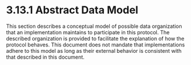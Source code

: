 <html dir="LTR" xmlns:mshelp="http://msdn.microsoft.com/mshelp" xmlns:ddue="http://ddue.schemas.microsoft.com/authoring/2003/5" xmlns:xlink="http://www.w3.org/1999/xlink" xmlns:tool="http://www.microsoft.com/tooltip">
 <body>
 <div id="header">
 <h1 class="heading">3.13.1 Abstract Data Model</h1>
 </div>
 <div id="mainSection">
 <div id="mainBody">
 <div id="allHistory" class="saveHistory"></div>
 <div id="sectionSection0" class="section" name="collapseableSection">
 

<p>This section describes a conceptual model of possible data
organization that an implementation maintains to participate in this protocol.
The described organization is provided to facilitate the explanation of how the
protocol behaves. This document does not mandate that implementations adhere to
this model as long as their external behavior is consistent with that described
in this document.</p>


 </div>
 </div>
 </div>
 </body>
</html>